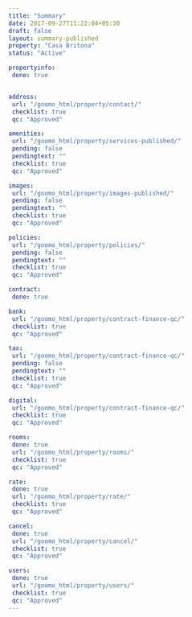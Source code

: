 ```yaml
---
title: "Summary"
date: 2017-09-27T11:22:04+05:30
draft: false
layout: summary-published
property: "Casa Britona"
status: "Active"

propertyinfo:
 done: true


address:
 url: "/goomo_html/property/contact/"
 checklist: true
 qc: "Approved"

amenities:
 url: "/goomo_html/property/services-published/"
 pending: false
 pendingtext: ""
 checklist: true
 qc: "Approved"

images:
 url: "/goomo_html/property/images-published/"
 pending: false
 pendingtext: ""
 checklist: true
 qc: "Approved"

policies:
 url: "/goomo_html/property/policies/"
 pending: false
 pendingtext: ""
 checklist: true
 qc: "Approved"

contract:
 done: true

bank:
 url: "/goomo_html/property/contract-finance-qc/"
 checklist: true
 qc: "Approved"

tax:
 url: "/goomo_html/property/contract-finance-qc/"
 pending: false
 pendingtext: ""
 checklist: true
 qc: "Approved"

digital:
 url: "/goomo_html/property/contract-finance-qc/"
 checklist: true
 qc: "Approved"

rooms:
 done: true
 url: "/goomo_html/property/rooms/"
 checklist: true
 qc: "Approved"

rate:
 done: true
 url: "/goomo_html/property/rate/"
 checklist: true
 qc: "Approved"

cancel:
 done: true
 url: "/goomo_html/property/cancel/"
 checklist: true
 qc: "Approved"

users:
 done: true
 url: "/goomo_html/property/users/"
 checklist: true
 qc: "Approved"
---
```


